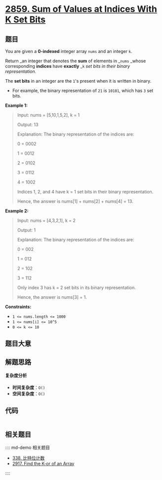 # [2859. Sum of Values at Indices With K Set Bits](https://leetcode.com/problems/sum-of-values-at-indices-with-k-set-bits/)

## 题目

You are given a **0-indexed** integer array `nums` and an integer `k`.

Return _an integer that denotes the **sum** of elements in _`nums` _whose
corresponding **indices** have **exactly** _`k` _set bits in their binary
representation._

The **set bits** in an integer are the `1`'s present when it is written in
binary.

- For example, the binary representation of `21` is `10101`, which has `3` set bits.

**Example 1:**

> Input: nums = [5,10,1,5,2], k = 1
>
> Output: 13
>
> Explanation: The binary representation of the indices are:
>
> 0 = 0002
>
> 1 = 0012
>
> 2 = 0102
>
> 3 = 0112
>
> 4 = 1002
>
> Indices 1, 2, and 4 have k = 1 set bits in their binary representation.
>
> Hence, the answer is nums[1] + nums[2] + nums[4] = 13.

**Example 2:**

> Input: nums = [4,3,2,1], k = 2
>
> Output: 1
>
> Explanation: The binary representation of the indices are:
>
> 0 = 002
>
> 1 = 012
>
> 2 = 102
>
> 3 = 112
>
> Only index 3 has k = 2 set bits in its binary representation.
>
> Hence, the answer is nums[3] = 1.

**Constraints:**

- `1 <= nums.length <= 1000`
- `1 <= nums[i] <= 10^5`
- `0 <= k <= 10`

## 题目大意

## 解题思路

#### 复杂度分析

- **时间复杂度**：`O()`
- **空间复杂度**：`O()`

## 代码

```javascript

```

## 相关题目

:::: md-demo 相关题目

- [338. 比特位计数](https://leetcode.com/problems/counting-bits)
- [2917. Find the K-or of an Array](https://leetcode.com/problems/find-the-k-or-of-an-array)

::::
